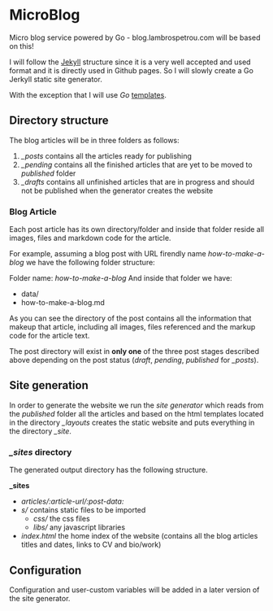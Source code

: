 # MicroBlog
Micro blog service powered by Go - blog.lambrospetrou.com will be based on this!

I will follow the [Jekyll](http://jekyllrb.com/ "Jekyll static site generator") structure since it is a very well accepted and used format and it is directly used in Github pages. So I will slowly create a Go Jerkyll static site generator. 

With the exception that I will use *Go* [templates](http://golang.org/pkg/text/template/ "Golang templates").

## Directory structure

The blog articles will be in three folders as follows:
1. *_posts* contains all the articles ready for publishing
2. *_pending* contains all the finished articles that are yet to be moved to *published* folder
3. *_drafts* contains all unfinished articles that are in progress and should not be published when the generator creates the website

### Blog Article

Each post article has its own directory/folder and inside that folder reside all images, files and markdown code for the article.

For example, assuming a blog post with URL firendly name *how-to-make-a-blog* we have the following folder structure:

Folder name: *how-to-make-a-blog*
And inside that folder we have:
- data/
- how-to-make-a-blog.md

As you can see the directory of the post contains all the information that makeup that article, including all images, files referenced and the markup code for the article text.

The post directory will exist in **only one** of the three post stages described above depending on the post status (*draft*, *pending*, *published* for *_posts*).

## Site generation

In order to generate the website we run the *site generator* which reads from the *published* folder all the articles and based on the html templates located in the directory *_layouts* creates the static website and puts everything in the directory *_site*.

### *_sites* directory

The generated output directory has the following structure.

**_sites**
- *articles/:article-url/:post-data:* 
- *s/* contains static files to be imported
	* _css/_ the css files
	* _libs/_ any javascript libraries
- *index.html* the home index of the website (contains all the blog articles titles and dates, links to CV and bio/work)

## Configuration

Configuration and user-custom variables will be added in a later version of the site generator.








